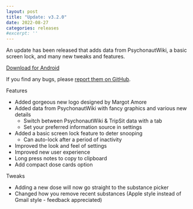 ```yaml
---
layout: post
title: "Update: v3.2.0"
date: 2022-08-27
categories: releases
#excerpt: ''
---
```

An update has been released that adds data from PsychonautWiki, a basic screen lock, and many new tweaks and features.

[Download for Android](https://github.com/AlpyneDreams/ChemLog/releases/download/v3.2.0-beta/ChemLog-v3.2.0-beta-android.apk)

If you find any bugs, please [report them on GitHub](https://github.com/AlpyneDreams/ChemLog/issues/new).

Features
- Added gorgeous new logo designed by Margot Amore
- Added data from PsychonautWiki with fancy graphics and various new details
  - Switch between PsychonautWiki & TripSit data with a tab
  - Set your preferred information source in settings
- Added a basic screen lock feature to deter snooping
  - Can auto-lock after a period of inactivity
- Improved the look and feel of settings
- Improved new user experience
- Long press notes to copy to clipboard
- Add compact dose cards option

Tweaks
- Adding a new dose will now go straight to the substance picker
- Changed how you remove recent substances (Apple style instead of Gmail style - feedback appreciated)
